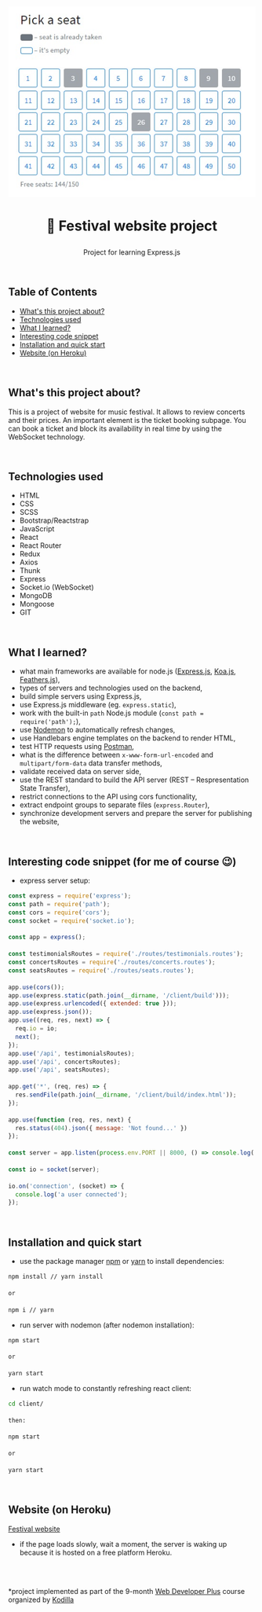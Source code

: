 <p align="center">
<a href="https://festival-website.herokuapp.com/"><img src="./logo.jpeg" title="Festival website" alt="snippet of festival website panel to book seats"></a>
</p>



# <p align="center">🎷 Festival website project</p>
<p align="center">Project for learning Express.js</p>

</br>

## Table of Contents

- [What's this project about?](#about)
- [Technologies used](#technologies)
- [What I learned?](#what)
- [Interesting code snippet](#interesting)
- [Installation and quick start](#install)
- [Website (on Heroku)](#site)

</br>

## <a name="about"></a>What's this project about?

This is a project of website for music festival. It allows to review concerts and their prices. An important element is the ticket booking subpage. You can book a ticket and block its availability in real time by using the WebSocket technology.

</br>

## <a name="technologies"></a>Technologies used
- HTML
- CSS
- SCSS
- Bootstrap/Reactstrap
- JavaScript
- React
- React Router
- Redux
- Axios
- Thunk
- Express
- Socket.io (WebSocket)
- MongoDB
- Mongoose
- GIT

</br>

## <a name="what"></a>What I learned?

- what main frameworks are available for node.js ([Express.js](https://expressjs.com/), [Koa.js](https://koajs.com/), [Feathers.js](https://feathersjs.com/)),
- types of servers and technologies used on the backend,
- build simple servers using Express.js,
- use Express.js middleware (eg. `express.static`),
- work with the built-in `path` Node.js module (`const path = require('path');`),
- use [Nodemon](https://nodemon.io/) to automatically refresh changes,
- use Handlebars engine templates on the backend to render HTML,
- test HTTP requests using [Postman](https://www.postman.com/),
- what is the difference between `x-www-form-url-encoded` and `multipart/form-data`  data transfer methods,
- validate received data on server side,
- use the REST standard to build the API server (REST – Respresentation State Transfer),
- restrict connections to the API using cors functionality,
- extract endpoint groups to separate files (`express.Router`),
- synchronize development servers and prepare the server for publishing the website,




</br>

## <a name="interesting"></a>Interesting code snippet (for me of course 😉)
- express server setup:

```js
const express = require('express');
const path = require('path');
const cors = require('cors');
const socket = require('socket.io');

const app = express();

const testimonialsRoutes = require('./routes/testimonials.routes');
const concertsRoutes = require('./routes/concerts.routes');
const seatsRoutes = require('./routes/seats.routes');

app.use(cors());
app.use(express.static(path.join(__dirname, '/client/build')));
app.use(express.urlencoded({ extended: true }));
app.use(express.json());
app.use((req, res, next) => {
  req.io = io;
  next();
});
app.use('/api', testimonialsRoutes);
app.use('/api', concertsRoutes);
app.use('/api', seatsRoutes);

app.get('*', (req, res) => {
  res.sendFile(path.join(__dirname, '/client/build/index.html'));
});

app.use(function (req, res, next) {
  res.status(404).json({ message: 'Not found...' })
});

const server = app.listen(process.env.PORT || 8000, () => console.log('Example app listening at http://localhost:8000'));

const io = socket(server);

io.on('connection', (socket) => {
  console.log('a user connected');
});
```

</br>

## <a name="install"></a>Installation and quick start

- use the package manager [npm](https://www.npmjs.com/get-npm) or [yarn](https://classic.yarnpkg.com/en/) to install dependencies:

```bash
npm install // yarn install

or

npm i // yarn
```
- run server with nodemon (after nodemon installation):

```bash
npm start

or

yarn start
```
- run watch mode to constantly refreshing react client:

```bash
cd client/

then:

npm start

or

yarn start
```

<br/>


## <a name="site"></a>Website (on Heroku)
[Festival website](https://festival-website.herokuapp.com/)
- if the page loads slowly, wait a moment, the server is waking up because it is hosted on a free platform Heroku.

</br>
</br>

  *project implemented as part of the 9-month [Web Developer Plus](https://kodilla.com/pl/bootcamp/webdeveloper/?type=wdp&editionId=309) course organized by [Kodilla](https://drive.google.com/file/d/1AZGDMtjhsHbrtXhRSIlRKKc3RCxQk6YY/view?usp=sharing)


